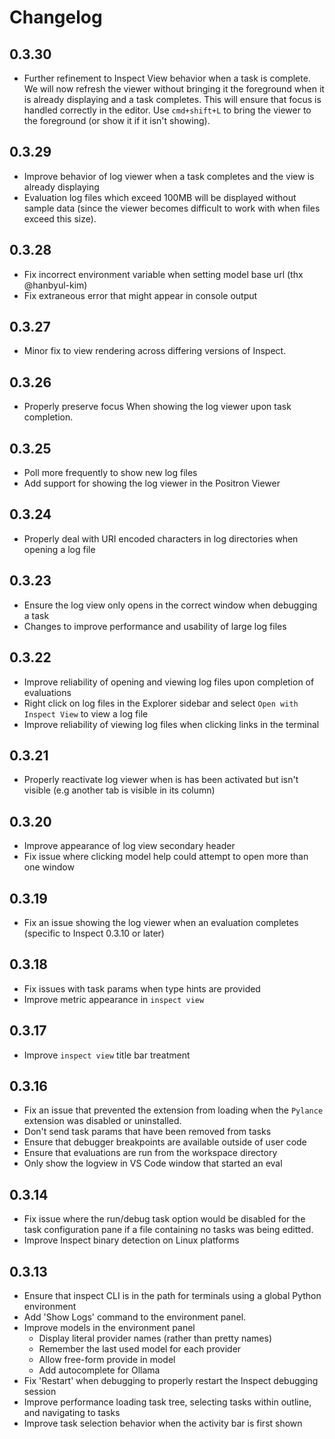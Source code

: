 # Changelog

## 0.3.30

- Further refinement to Inspect View behavior when a task is complete. We will now refresh the viewer without bringing it the foreground when it is already displaying and a task completes. This will ensure that focus is handled correctly in the editor. Use `cmd+shift+L` to bring the viewer to the foreground (or show it if it isn't showing).

## 0.3.29

- Improve behavior of log viewer when a task completes and the view is already displaying
- Evaluation log files which exceed 100MB will be displayed without sample data (since the viewer becomes difficult to work with when files exceed this size).

## 0.3.28

- Fix incorrect environment variable when setting model base url (thx @hanbyul-kim)
- Fix extraneous error that might appear in console output

## 0.3.27

- Minor fix to view rendering across differing versions of Inspect.

## 0.3.26

- Properly preserve focus When showing the log viewer upon task completion.

## 0.3.25

- Poll more frequently to show new log files
- Add support for showing the log viewer in the Positron Viewer

## 0.3.24

- Properly deal with URI encoded characters in log directories when opening a log file

## 0.3.23

- Ensure the log view only opens in the correct window when debugging a task
- Changes to improve performance and usability of large log files

## 0.3.22

- Improve reliability of opening and viewing log files upon completion of evaluations
- Right click on log files in the Explorer sidebar and select `Open with Inspect View` to view a log file
- Improve reliability of viewing log files when clicking links in the terminal

## 0.3.21

- Properly reactivate log viewer when is has been activated but isn't visible (e.g another tab is visible in its column)

## 0.3.20

- Improve appearance of log view secondary header
- Fix issue where clicking model help could attempt to open more than one window

## 0.3.19

- Fix an issue showing the log viewer when an evaluation completes (specific to Inspect 0.3.10 or later)

## 0.3.18

- Fix issues with task params when type hints are provided
- Improve metric appearance in `inspect view`

## 0.3.17

- Improve `inspect view` title bar treatment

## 0.3.16

- Fix an issue that prevented the extension from loading when the `Pylance` extension was disabled or uninstalled.
- Don't send task params that have been removed from tasks
- Ensure that debugger breakpoints are available outside of user code
- Ensure that evaluations are run from the workspace directory
- Only show the logview in VS Code window that started an eval

## 0.3.14

- Fix issue where the run/debug task option would be disabled for the task configuration pane if a file containing no tasks was being editted.
- Improve Inspect binary detection on Linux platforms

## 0.3.13

-   Ensure that inspect CLI is in the path for terminals using a global Python environment
-   Add 'Show Logs' command to the environment panel.
-   Improve models in the environment panel
    -   Display literal provider names (rather than pretty names)
    -   Remember the last used model for each provider
    -   Allow free-form provide in model
    -   Add autocomplete for Ollama
-   Fix 'Restart' when debugging to properly restart the Inspect debugging session
-   Improve performance loading task tree, selecting tasks within outline, and navigating to tasks
-   Improve task selection behavior when the activity bar is first shown